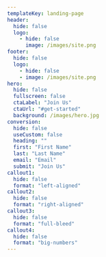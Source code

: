 ```yaml
---
templateKey: landing-page
header:
  hide: false
  logo:
    - hide: false
      image: /images/site.png
footer:
  hide: false
  logo:
    - hide: false
    - image: /images/site.png
hero:
  hide: false
  fullscreen: false
  ctaLabel: "Join Us"
  ctaUrl: "#get-started"
  background: /images/hero.jpg
conversion:
  hide: false
  useCustom: false
  heading: ""
  first: "First Name"
  last: "Last Name"
  email: "Email"
  submit: "Join Us"
callout1:
  hide: false
  format: "left-aligned"
callout2:
  hide: false
  format: "right-aligned"
callout3:
  hide: false
  format: "full-bleed"
callout4:
  hide: false
  format: "big-numbers"
---
```

